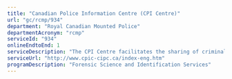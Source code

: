 ```yaml
---
title: "Canadian Police Information Centre (CPI Centre)"
url: "gc/rcmp/934"
department: "Royal Canadian Mounted Police"
departmentAcronym: "rcmp"
serviceId: "934"
onlineEndtoEnd: 1
serviceDescription: "The CPI Centre facilitates the sharing of criminal justice and public safety information through the CPI Centre Systems."
serviceUrl: "http://www.cpic-cipc.ca/index-eng.htm"
programDescription: "Forensic Science and Identification Services"
---
```

